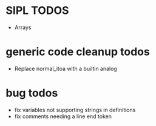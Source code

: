 # SIPL TODOS
- Arrays

# generic code cleanup todos
- Replace normal_itoa with a builtin analog

# bug todos
- fix variables not supporting strings in definitions
- fix comments needing a line end token